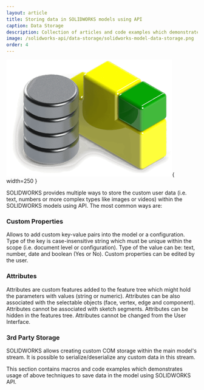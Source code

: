 ```yaml
---
layout: article
title: Storing data in SOLIDWORKS models using API
caption: Data Storage
description: Collection of articles and code examples which demonstrate how to store different type of data within the SOLIDWORKS models (3rd party storage, attributes, custom properties)
image: /solidworks-api/data-storage/solidworks-model-data-storage.png
order: 4
---
```

![Storing the user data in the model via API](solidworks-model-data-storage.png){ width=250 }

SOLIDWORKS provides multiple ways to store the custom user data (i.e. text, numbers or more complex types like images or videos) within the SOLIDWORKS models using API. The most common ways are:

### Custom Properties

Allows to add custom key-value pairs into the model or a configuration. Type of the key is case-insensitive string which must be unique within the scope (i.e. document level or configuration). Type of the value can be: text, number, date and boolean (Yes or No). Custom properties can be edited by the user.

### Attributes

Attributes are custom features added to the feature tree which might hold the parameters with values (string or numeric). Attributes can be also associated with the selectable objects (face, vertex, edge and component). Attributes cannot be associated with sketch segments. Attributes can be hidden in the features tree. Attributes cannot be changed from the User Interface.

### 3rd Party Storage

SOLIDWORKS allows creating custom COM storage within the main model's stream. It is possible to serialize/deserialize any custom data in this stream.

This section contains macros and code examples which demonstrates usage of above techniques to save data in the model using SOLIDWORKS API.
